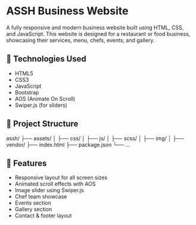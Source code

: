# ASSH Business Website

A fully responsive and modern business website built using HTML, CSS, and JavaScript. This website is designed for a restaurant or food business, showcasing their services, menu, chefs, events, and gallery.

## 🧰 Technologies Used
- HTML5
- CSS3
- JavaScript
- Bootstrap
- AOS (Animate On Scroll)
- Swiper.js (for sliders)

## 📂 Project Structure
assh/
├── assets/
│ ├── css/
│ ├── js/
│ ├── scss/
│ ├── img/
│ ├── vendor/
├── index.html
├── package.json
└── ...



## 📸 Features
- Responsive layout for all screen sizes
- Animated scroll effects with AOS
- Image slider using Swiper.js
- Chef team showcase
- Events section
- Gallery section
- Contact & footer layout


